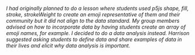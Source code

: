 ###### I had originally planned to do a lesson where students used p5js shape, fill, stroke, strokeWeight to create an emoji representative of them and their community but it did not align to the data standard.  My group members advised on how to incorporate data by having students create an array of emoji names, for example.  I decided to do a data analysis instead.  Harrison suggested asking students to define data and share examples of data in their lives and elicit why data analysis is important.
